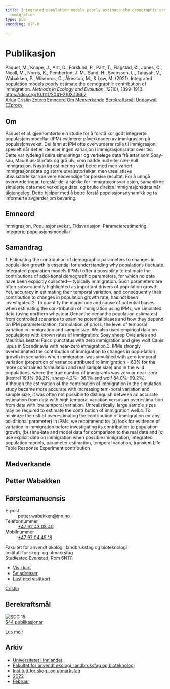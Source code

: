 ```yaml
---
title: Integrated population models poorly estimate the demographic contribution of
  immigration
type: pub
encoding: UTF-8

---
```

<h1>Publikasjon</h1>
<article id="csl-bib-container-TSDQK2G3" class="csl-bib-container">
  <div class="csl-bib-body"> <div class="csl-entry">Paquet, M., Knape, J., Arlt, D., Forslund, P., Pärt, T., Flagstad, Ø., Jones, C., Nicoll, M., Norris, K., Pemberton, J. M., Sand, H., Svensson, L., Tatayah, V., Wabakken, P., Wikenros, C., Åkesson, M., &#38; Low, M. (2021). Integrated population models poorly estimate the demographic contribution of immigration. <i>Methods in Ecology and Evolution</i>, <i>12</i>(10), 1899–1910. <a href="https://doi.org/10.1111/2041-210X.13667">https://doi.org/10.1111/2041-210X.13667</a></div> </div>
  <div class="csl-bib-buttons">
    <a href="#taxonomy-article-TSDQK2G3" alt="archive" class="csl-bib-button">Arkiv</a>
    <a href="https://app.cristin.no/results/show.jsf?id=1999610" alt="Cristin" class="csl-bib-button">Cristin</a>
    <a href="http://zotero.org/groups/5881554/items/TSDQK2G3" alt="Zotero" class="csl-bib-button">Zotero</a>
    <a href="#keywords-article-TSDQK2G3" alt="keywords" class="csl-bib-button">Emneord</a>
    <a href="#about-article-TSDQK2G3" alt="about_pub" class="csl-bib-button">Om</a>
    <a href="#contributors-article-TSDQK2G3" alt="contributors" class="csl-bib-button">Medverkande</a>
    <a href="#sdg-article-TSDQK2G3" alt="sdg" class="csl-bib-button">Berekraftsmål</a>
    <a href="https://doi.org/10.1111/2041-210x.13667" alt="Unpaywall" class="csl-bib-button">Unpaywall</a>
    <a href="https://doi.org/10.1111/2041-210x.13667" alt="EZproxy" class="csl-bib-button">EZproxy</a>
  </div>
  <div id="csl-bib-meta-container-TSDQK2G3"></div>
</article>
<div id="csl-bib-meta-TSDQK2G3" class="csl-bib-meta">
  <article id="about-article-TSDQK2G3" class="about_pub-article">
    <h1>Om</h1>
    Paquet et al. gjennomførte ein studie for å forstå kor godt integrerte populasjonsmodellar (IPM) estimerer påverknaden av immigrasjon på populasjonsvekst. Dei fann at IPM ofte overvurderer rolla til immigrasjon, spesielt når det er lite eller ingen variasjon i immigrasjonsratar over tid. Dette var tydeleg i deira simuleringar og verkelege data frå artar som Soay-sau, Mauritius-tårnfalk og grå ulv, som hadde null eller nær-null immigrasjon. Nøyaktig estimering vart betre med meir variert immigrasjonsdata og større utvalsstorleikar, men urealistiske utvalsstorleikar kan vere nødvendige for presise resultat. For å unngå overvurderingar, foreslår dei å sjekke for immigrasjonsvariasjon, samanlikne simulerte data med verkelege data, og bruke direkte immigrasjonsdata når tilgjengeleg. Dette hjelper med å betre forstå populasjonsdynamikk og ta informerte avgjerder om bevaring.
  </article>
  <article id="keywords-article-TSDQK2G3" class="keywords-article">
    <h1>Emneord</h1>
    Immigrasjon, Populasjonsvekst, Tidsvariasjon, Parameterestimering, Integrerte populasjonsmodellar
  </article>
  <article id="abstract-article-TSDQK2G3" class="abstract-article">
    <h1>Samandrag</h1>
    1.  Estimating the contribution of demographic parameters to changes in popula-tion growth is essential for understanding why populations fluctuate. Integrated population models (IPMs) offer a possibility to estimate the contributions of addi-tional demographic parameters, for which no data have been explicitly collected— typically immigration. Such parameters are often subsequently highlighted as important drivers of population growth. Yet, accuracy in estimating their temporal variation, and consequently their contribution to changes in population growth rate, has not been investigated.2.  To quantify the magnitude and cause of potential biases when estimating the con-tribution of immigration using IPMs, we simulated data (using northern wheatear Oenanthe  oenanthe population estimates) from controlled scenarios to examine potential biases and how they depend on IPM parameterization, formulation of priors, the level of temporal variation in immigration and sample size. We also used empirical data on populations with known rates of immigration: Soay sheep Ovis aries and Mauritius kestrel Falco  punctatus with zero immigration and grey wolf Canis lupus in Scandinavia with near-zero immigration.3.  IPMs strongly overestimated the contribution of immigration to changes in popu-lation growth in scenarios when immigration was simulated with zero temporal variation (proportion of variance attributed to immigration =  63% for the more constrained formulation and real sample size) and in the wild populations, where the true number of immigrants was zero or near-zero (kestrel 19.1%–98.2%, sheep  
4.2%–    36.1% and wolf 84.0%–99.2%). Although the estimation of the contribution of immigration in the simulation study became more accurate with increasing tem-poral variation and sample size, it was often not possible to distinguish between an accurate estimation from data with high temporal variation versus an overestima-tion from data with low temporal variation. Unrealistically, large sample sizes may be required to estimate the contribution of immigration well.4.  To minimize the risk of overestimating the contribution of immigration (or any ad-ditional parameter) in IPMs, we recommend to: (a) look for evidence of variation in immigration before investigating its contribution to population growth, (b) simu-late and model data for comparison to the real data and (c) use explicit data on immigration when possible.immigration, integrated population models, parameter estimation, temporal variation, transient Life Table Response Experiment contribution
  </article>
  <article id="contributors-article-TSDQK2G3" class="contributors-article">
    <h1>Medverkande</h1>
    <div class="personas"> <div class="vrtx-hinn-person-card"> <div class="photo"> <i class="lar la-user-circle missing-person"></i> </div> <div class="info"> <hgroup><h1>Petter Wabakken</h1> <h2>Førsteamanuensis</h2> </hgroup><dl> <dt>E-post</dt> <dd> <a href="mailto:petter.wabakken@inn.no">petter.wabakken@inn.no</a> </dd> <dt>Telefonnummer</dt> <dd><a href="tel:+4762430840"> +47 62 43 08 40 </a></dd> <dt>Mobilnummer</dt> <dd><a href="tel:+4797044518"> +47 97 04 45 18 </a></dd> </dl> <p> Fakultet for anvendt økologi, landbruksfag og bioteknologi<br> Institutt for skog- og utmarksfag<br> Studiested Evenstad, Rom 6N111 </p> <ul class="vrtx-hinn-links"> <li><a href="https://www.google.com/maps?q=61.42516,11.07813">Vis i kart</a></li> <li><a href="https://www.inn.no/finn-en-ansatt/petter-wabakken.html#vrtx-hinn-addresses">Se adresser</a></li> <li><a href="https://www.inn.no/finn-en-ansatt/petter-wabakken.html?vrtx=vcf">Last ned visittkort</a></li> </ul> </div> </div> <a href="https://app.cristin.no/persons/show.jsf?id=328337" alt="Cristin URL" class="personas-cristin">Cristin</a> </div>
  </article>
  <article id="sdg-article-TSDQK2G3" class="sdg-article">
    <h1>Berekraftsmål</h1>
    <div class="sdg-container"><div id="sdg15" class="sdg">
        <img src="{{< params subfolder >}}images/sdg/sdg15_nn.png" class="image" alt="SDG 15">
        <div class="sdg-overlay">
          <a href="{{< params subfolder >}}nn/archive/?sdg=15#archive" class="sdg-publication-count"><span>544</span> publikasjonar</a>
          <p><a href="https://fn.no/om-fn/fns-baerekraftsmaal/livet-paa-land?lang=nno-NO" class="sdg-read-more">Les meir</a></p>
        </div>
      </div></div>
  </article>
  <article id="taxonomy-article-TSDQK2G3" class="taxonomy-article">
    <h1>Arkiv</h1>
    <ul>
      <li><a href="{{< params subfolder >}}nn/archive/?key=3DCRN523">Universitetet i Innlandet</a></li>
      <li><a href="{{< params subfolder >}}nn/archive/?key=T77LXH6D">Fakultet for anvendt økologi, landbruksfag og bioteknologi</a></li>
      <li><a href="{{< params subfolder >}}nn/archive/?key=7TRARPE3">Institutt for skog- og utmarksfag</a></li>
      <li><a href="{{< params subfolder >}}nn/archive/?key=H9K9UC39">2022</a></li>
      <li><a href="{{< params subfolder >}}nn/archive/?key=TSZ2BSDY">Februar</a></li>
    </ul>
  </article>
</div>
